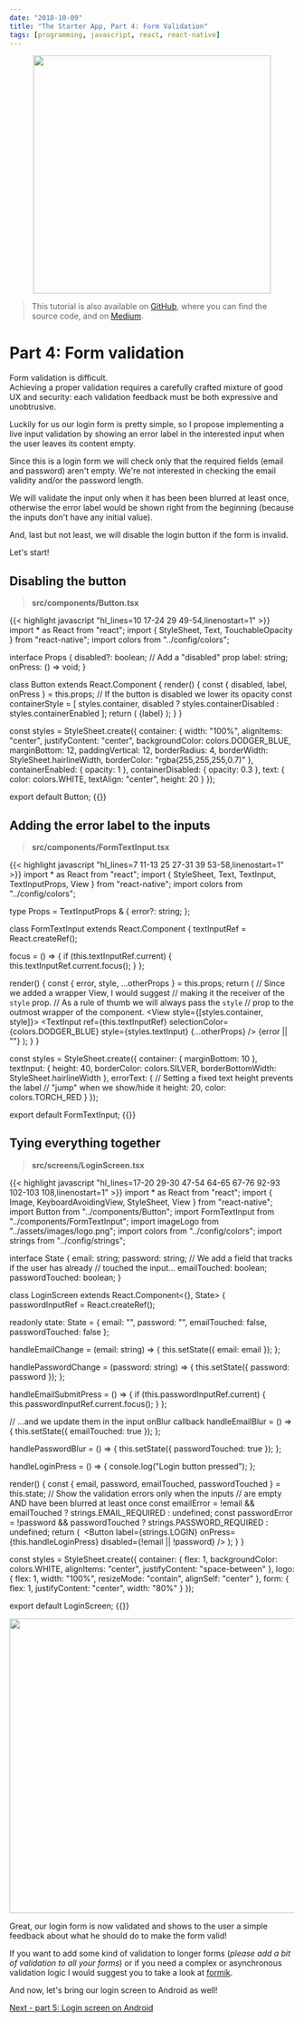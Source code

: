```yaml
---
date: "2018-10-09"
title: "The Starter App, Part 4: Form Validation"
tags: [programming, javascript, react, react-native]
---
```


<p align="center">
<img src="https://github.com/mmazzarolo/the-starter-app/blob/master/.github/logo-extra-wide.png?raw=true" height="420"></img>
</p>

> This tutorial is also available on [GitHub], where you can find the source code, and on [Medium].

# Part 4: Form validation

Form validation is difficult.  
Achieving a proper validation requires a carefully crafted mixture of good UX and security: each validation feedback must be both expressive and unobtrusive.

Luckily for us our login form is pretty simple, so I propose implementing a live input validation by showing an error label in the interested input when the user leaves its content empty.

Since this is a login form we will check only that the required fields (email and password) aren't empty. We're not interested in checking the email validity and/or the password length.

We will validate the input only when it has been been blurred at least once, otherwise the error label would be shown right from the beginning (because the inputs don't have any initial value).

And, last but not least, we will disable the login button if the form is invalid.

Let's start!

## Disabling the button

> **src/components/Button.tsx**

{{< highlight javascript "hl_lines=10 17-24 29 49-54,linenostart=1" >}}
import * as React from "react";
import {
  StyleSheet,
  Text,
  TouchableOpacity
} from "react-native";
import colors from "../config/colors";

interface Props {
  disabled?: boolean; // Add a "disabled" prop
  label: string;
  onPress: () => void;
}

class Button extends React.Component<Props> {
  render() {
    const { disabled, label, onPress } = this.props;
    // If the button is disabled we lower its opacity
    const containerStyle = [
      styles.container,
      disabled
        ? styles.containerDisabled
        : styles.containerEnabled
    ];
    return (
      <TouchableOpacity
        style={containerStyle}
        onPress={onPress}
        disabled={disabled}
      >
        <Text style={styles.text}>{label}</Text>
      </TouchableOpacity>
    );
  }
}

const styles = StyleSheet.create({
  container: {
    width: "100%",
    alignItems: "center",
    justifyContent: "center",
    backgroundColor: colors.DODGER_BLUE,
    marginBottom: 12,
    paddingVertical: 12,
    borderRadius: 4,
    borderWidth: StyleSheet.hairlineWidth,
    borderColor: "rgba(255,255,255,0.7)"
  },
  containerEnabled: {
    opacity: 1
  },
  containerDisabled: {
    opacity: 0.3
  },
  text: {
    color: colors.WHITE,
    textAlign: "center",
    height: 20
  }
});

export default Button;
{{</highlight>}}

## Adding the error label to the inputs

> **src/components/FormTextInput.tsx**

{{< highlight javascript "hl_lines=7 11-13 25 27-31 39 53-58,linenostart=1" >}}
import * as React from "react";
import {
  StyleSheet,
  Text,
  TextInput,
  TextInputProps,
  View
} from "react-native";
import colors from "../config/colors";

type Props = TextInputProps & {
  error?: string;
};

class FormTextInput extends React.Component<Props> {
  textInputRef = React.createRef<TextInput>();

  focus = () => {
    if (this.textInputRef.current) {
      this.textInputRef.current.focus();
    }
  };

  render() {
    const { error, style, ...otherProps } = this.props;
    return (
      // Since we added a wrapper View, I would suggest
      // making it the receiver of the `style` prop.
      // As a rule of thumb we will always pass the `style`
      // prop to the outmost wrapper of the component.
      <View style={[styles.container, style]}>
        <TextInput
          ref={this.textInputRef}
          selectionColor={colors.DODGER_BLUE}
          style={styles.textInput}
          {...otherProps}
        />
        <Text style={styles.errorText}>{error || ""}</Text>
      </View>
    );
  }
}

const styles = StyleSheet.create({
  container: {
    marginBottom: 10
  },
  textInput: {
    height: 40,
    borderColor: colors.SILVER,
    borderBottomWidth: StyleSheet.hairlineWidth
  },
  errorText: {
    // Setting a fixed text height prevents the label
    // "jump" when we show/hide it
    height: 20,
    color: colors.TORCH_RED
  }
});

export default FormTextInput;
{{</highlight>}}

## Tying everything together

> **src/screens/LoginScreen.tsx**

{{< highlight javascript "hl_lines=17-20 29-30 47-54 64-65 67-76 92-93 102-103 108,linenostart=1" >}}
import * as React from "react";
import {
  Image,
  KeyboardAvoidingView,
  StyleSheet,
  View
} from "react-native";
import Button from "../components/Button";
import FormTextInput from "../components/FormTextInput";
import imageLogo from "../assets/images/logo.png";
import colors from "../config/colors";
import strings from "../config/strings";

interface State {
  email: string;
  password: string;
  // We add a field that tracks if the user has already
  // touched the input...
  emailTouched: boolean;
  passwordTouched: boolean;
}

class LoginScreen extends React.Component<{}, State> {
  passwordInputRef = React.createRef<FormTextInput>();

  readonly state: State = {
    email: "",
    password: "",
    emailTouched: false,
    passwordTouched: false
  };

  handleEmailChange = (email: string) => {
    this.setState({ email: email });
  };

  handlePasswordChange = (password: string) => {
    this.setState({ password: password });
  };

  handleEmailSubmitPress = () => {
    if (this.passwordInputRef.current) {
      this.passwordInputRef.current.focus();
    }
  };

  // ...and we update them in the input onBlur callback
  handleEmailBlur = () => {
    this.setState({ emailTouched: true });
  };

  handlePasswordBlur = () => {
    this.setState({ passwordTouched: true });
  };

  handleLoginPress = () => {
    console.log("Login button pressed");
  };

  render() {
    const {
      email,
      password,
      emailTouched,
      passwordTouched
    } = this.state;
    // Show the validation errors only when the inputs
    // are empty AND have been blurred at least once
    const emailError =
      !email && emailTouched
        ? strings.EMAIL_REQUIRED
        : undefined;
    const passwordError =
      !password && passwordTouched
        ? strings.PASSWORD_REQUIRED
        : undefined;
    return (
      <KeyboardAvoidingView
        style={styles.container}
        behavior="padding"
      >
        <Image source={imageLogo} style={styles.logo} />
        <View style={styles.form}>
          <FormTextInput
            value={this.state.email}
            onChangeText={this.handleEmailChange}
            onSubmitEditing={this.handleEmailSubmitPress}
            placeholder={strings.EMAIL_PLACEHOLDER}
            autoCorrect={false}
            keyboardType="email-address"
            returnKeyType="next"
            onBlur={this.handleEmailBlur}
            error={emailError}
          />
          <FormTextInput
            ref={this.passwordInputRef}
            value={this.state.password}
            onChangeText={this.handlePasswordChange}
            placeholder={strings.PASSWORD_PLACEHOLDER}
            secureTextEntry={true}
            returnKeyType="done"
            onBlur={this.handlePasswordBlur}
            error={passwordError}
          />
          <Button
            label={strings.LOGIN}
            onPress={this.handleLoginPress}
            disabled={!email || !password}
          />
        </View>
      </KeyboardAvoidingView>
    );
  }
}

const styles = StyleSheet.create({
  container: {
    flex: 1,
    backgroundColor: colors.WHITE,
    alignItems: "center",
    justifyContent: "space-between"
  },
  logo: {
    flex: 1,
    width: "100%",
    resizeMode: "contain",
    alignSelf: "center"
  },
  form: {
    flex: 1,
    justifyContent: "center",
    width: "80%"
  }
});

export default LoginScreen;
{{</highlight>}}

<p align="center">
<img src="https://github.com/mmazzarolo/the-starter-app/blob/master/.github/04-form-validation.gif?raw=true" height="520"></img>
</p>

Great, our login form is now validated and shows to the user a simple feedback about what he should do to make the form valid!

If you want to add some kind of validation to longer forms (_please add a bit of validation to all your forms_) or if you need a complex or asynchronous validation logic I would suggest you to take a look at [formik].

And now, let's bring our login screen to Android as well!

[Next - part 5: Login screen on Android]

[github]: https://github.com/mmazzarolo/the-starter-app
[medium]: https://medium.com/@mmazzarolo/the-starter-app-introduction-3ead074cc589
[next - part 5: login screen on android]: https://github.com/mmazzarolo/the-starter-app/tree/master/05-login-screen-on-android

[formik]: https://github.com/jaredpalmer/formik
